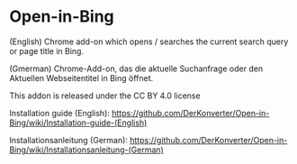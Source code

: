 # Open-in-Bing
(English) Chrome add-on which opens / searches the current search query or page title in Bing.

(Gmerman) Chrome-Add-on, das die aktuelle Suchanfrage oder den Aktuellen Webseitentitel in Bing öffnet.


This addon is released under the CC BY 4.0 license


Installation guide (English): https://github.com/DerKonverter/Open-in-Bing/wiki/Installation-guide-(English)

Installationsanleitung (German): https://github.com/DerKonverter/Open-in-Bing/wiki/Installationsanleitung-(German)
